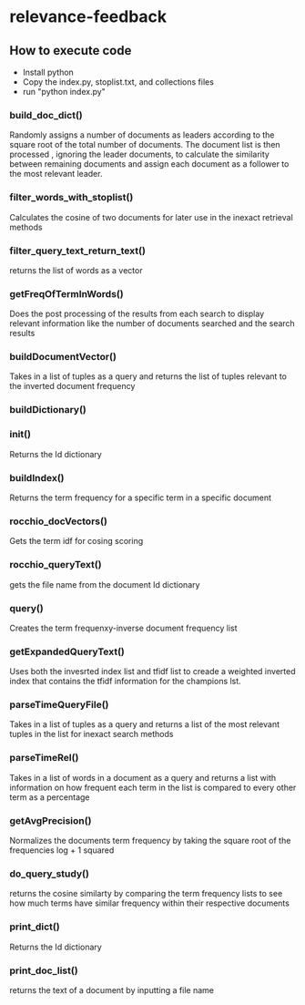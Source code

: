 # relevance-feedback

## How to execute code
  - Install python
  - Copy the index.py, stoplist.txt, and collections files
  - run "python index.py"

### build_doc_dict()
Randomly assigns a number of documents as leaders according to the square root of the total number of documents. The document list is then processed , ignoring the leader documents, to calculate the similarity between remaining documents and assign each document as a follower to the most relevant leader.

### filter_words_with_stoplist()
Calculates the cosine of two documents for later use in the inexact retrieval methods

### filter_query_text_return_text()
returns the list of words as a vector

### getFreqOfTermInWords()
Does the post processing of the results from each search to display relevant information like the number of documents searched and the search results

### buildDocumentVector()
Takes in a list of tuples as a query and returns the list of tuples relevant to the inverted document frequency

### buildDictionary()

### __init__()
Returns the Id dictionary

### buildIndex()
Returns the term frequency for a specific term in a specific document

### rocchio_docVectors()
Gets the term idf for cosing scoring

### rocchio_queryText()
gets the file name from the document Id dictionary

### query()
Creates the term frequenxy-inverse document frequency list

### getExpandedQueryText()
Uses both the invesrted index list and tfidf list to creade a weighted inverted index that contains the tfidf information for the champions lst.

### parseTimeQueryFile()
Takes in a list of tuples as a query and returns a list of the most relevant tuples in the list for inexact search methods

### parseTimeRel()
Takes in a list of words in a document as a query and returns a list with information on how frequent each term in the list is compared to every other term as a percentage

### getAvgPrecision()
Normalizes the documents term frequency by taking the square root of the frequencies log + 1 squared

### do_query_study()
returns the cosine similarty by comparing the term frequency lists to see how much terms have similar frequency within their respective documents

### print_dict()
Returns the Id dictionary

### print_doc_list()
returns the text of a document by inputting a file name
